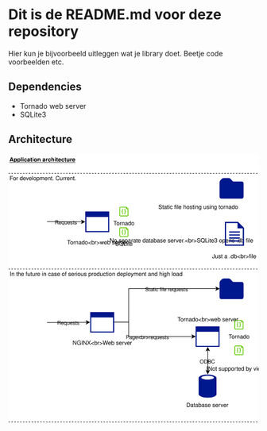 # Dit is de README.md voor deze repository

Hier kun je bijvoorbeeld uitleggen wat je library doet. Beetje code voorbeelden etc.

## Dependencies

* Tornado web server
* SQLite3

## Architecture
![diagram](doc/architecture.svg)
